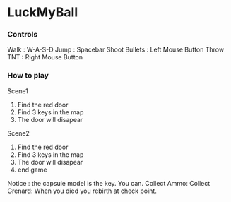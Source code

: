 # LuckMyBall
### Controls
Walk : W-A-S-D
Jump : Spacebar
Shoot Bullets : Left Mouse Button
Throw TNT : Right Mouse Button

### How to play
Scene1
1. Find the red door
2. Find 3 keys in the map
3. The door will disapear

Scene2
1. Find the red door
2. Find 3 keys in the map
3. The door will disapear
4. end game

Notice : the capsule model is the key.
You can.
Collect Ammo:
Collect Grenard:
When you died you rebirth at check point.
